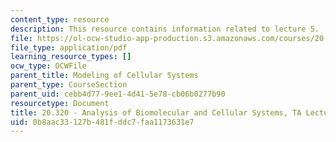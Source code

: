 ```yaml
---
content_type: resource
description: This resource contains information related to lecture 5.
file: https://ol-ocw-studio-app-production.s3.amazonaws.com/courses/20-320-analysis-of-biomolecular-and-cellular-systems-fall-2012/0b8aac33127b481fddc7faa1173631e7_MIT20_320F12_Lecture5.pdf
file_type: application/pdf
learning_resource_types: []
ocw_type: OCWFile
parent_title: Modeling of Cellular Systems
parent_type: CourseSection
parent_uid: cebb4d77-9ee1-4d41-5e78-cb06b0277b90
resourcetype: Document
title: 20.320 - Analysis of Biomolecular and Cellular Systems, TA Lecture Note 5
uid: 0b8aac33-127b-481f-ddc7-faa1173631e7
---
```

